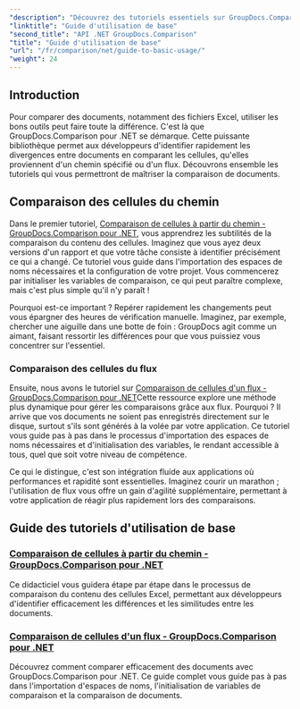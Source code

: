 ```yaml
---
"description": "Découvrez des tutoriels essentiels sur GroupDocs.Comparison pour .NET pour une comparaison efficace de documents et des conseils de développement. Apprenez à comparer facilement des cellules Excel."
"linktitle": "Guide d'utilisation de base"
"second_title": "API .NET GroupDocs.Comparison"
"title": "Guide d'utilisation de base"
"url": "/fr/comparison/net/guide-to-basic-usage/"
"weight": 24
---
```


## Introduction

Pour comparer des documents, notamment des fichiers Excel, utiliser les bons outils peut faire toute la différence. C'est là que GroupDocs.Comparison pour .NET se démarque. Cette puissante bibliothèque permet aux développeurs d'identifier rapidement les divergences entre documents en comparant les cellules, qu'elles proviennent d'un chemin spécifié ou d'un flux. Découvrons ensemble les tutoriels qui vous permettront de maîtriser la comparaison de documents.

## Comparaison des cellules du chemin

Dans le premier tutoriel, [Comparaison de cellules à partir du chemin - GroupDocs.Comparison pour .NET](./comparing-cells-from-path/), vous apprendrez les subtilités de la comparaison du contenu des cellules. Imaginez que vous ayez deux versions d'un rapport et que votre tâche consiste à identifier précisément ce qui a changé. Ce tutoriel vous guide dans l'importation des espaces de noms nécessaires et la configuration de votre projet. Vous commencerez par initialiser les variables de comparaison, ce qui peut paraître complexe, mais c'est plus simple qu'il n'y paraît !

Pourquoi est-ce important ? Repérer rapidement les changements peut vous épargner des heures de vérification manuelle. Imaginez, par exemple, chercher une aiguille dans une botte de foin : GroupDocs agit comme un aimant, faisant ressortir les différences pour que vous puissiez vous concentrer sur l'essentiel.

### Comparaison des cellules du flux

Ensuite, nous avons le tutoriel sur [Comparaison de cellules d'un flux - GroupDocs.Comparison pour .NET](./comparing-cells-from-stream/)Cette ressource explore une méthode plus dynamique pour gérer les comparaisons grâce aux flux. Pourquoi ? Il arrive que vos documents ne soient pas enregistrés directement sur le disque, surtout s'ils sont générés à la volée par votre application. Ce tutoriel vous guide pas à pas dans le processus d'importation des espaces de noms nécessaires et d'initialisation des variables, le rendant accessible à tous, quel que soit votre niveau de compétence.

Ce qui le distingue, c'est son intégration fluide aux applications où performances et rapidité sont essentielles. Imaginez courir un marathon ; l'utilisation de flux vous offre un gain d'agilité supplémentaire, permettant à votre application de réagir plus rapidement lors des comparaisons.

## Guide des tutoriels d'utilisation de base
### [Comparaison de cellules à partir du chemin - GroupDocs.Comparison pour .NET](./comparing-cells-from-path/)
Ce didacticiel vous guidera étape par étape dans le processus de comparaison du contenu des cellules Excel, permettant aux développeurs d'identifier efficacement les différences et les similitudes entre les documents.
### [Comparaison de cellules d'un flux - GroupDocs.Comparison pour .NET](./comparing-cells-from-stream/)
Découvrez comment comparer efficacement des documents avec GroupDocs.Comparison pour .NET. Ce guide complet vous guide pas à pas dans l'importation d'espaces de noms, l'initialisation de variables de comparaison et la comparaison de documents.